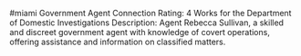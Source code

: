 #miami 
Government Agent
Connection Rating: 4
Works for the Department of Domestic Investigations
Description: Agent Rebecca Sullivan, a skilled and discreet government agent with knowledge of covert operations, offering assistance and information on classified matters.